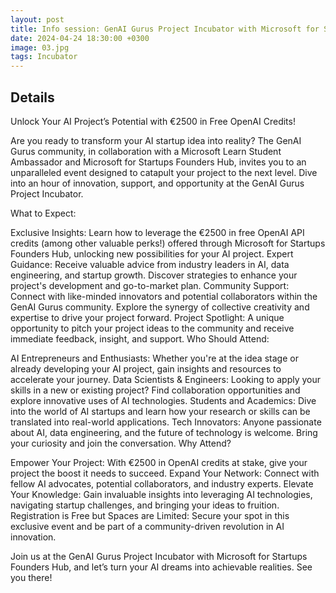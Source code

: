 ```yaml
---
layout: post
title: Info session: GenAI Gurus Project Incubator with Microsoft for Startups Founders Hub 
date: 2024-04-24 18:30:00 +0300
image: 03.jpg
tags: Incubator
---
```

## Details
Unlock Your AI Project’s Potential with €2500 in Free OpenAI Credits!

Are you ready to transform your AI startup idea into reality? The GenAI Gurus community, in collaboration with a Microsoft Learn Student Ambassador and Microsoft for Startups Founders Hub, invites you to an unparalleled event designed to catapult your project to the next level. Dive into an hour of innovation, support, and opportunity at the GenAI Gurus Project Incubator.

What to Expect:

Exclusive Insights: Learn how to leverage the €2500 in free OpenAI API credits (among other valuable perks!) offered through Microsoft for Startups Founders Hub, unlocking new possibilities for your AI project.
Expert Guidance: Receive valuable advice from industry leaders in AI, data engineering, and startup growth. Discover strategies to enhance your project's development and go-to-market plan.
Community Support: Connect with like-minded innovators and potential collaborators within the GenAI Gurus community. Explore the synergy of collective creativity and expertise to drive your project forward.
Project Spotlight: A unique opportunity to pitch your project ideas to the community and receive immediate feedback, insight, and support.
Who Should Attend:

AI Entrepreneurs and Enthusiasts: Whether you're at the idea stage or already developing your AI project, gain insights and resources to accelerate your journey.
Data Scientists & Engineers: Looking to apply your skills in a new or existing project? Find collaboration opportunities and explore innovative uses of AI technologies.
Students and Academics: Dive into the world of AI startups and learn how your research or skills can be translated into real-world applications.
Tech Innovators: Anyone passionate about AI, data engineering, and the future of technology is welcome. Bring your curiosity and join the conversation.
Why Attend?

Empower Your Project: With €2500 in OpenAI credits at stake, give your project the boost it needs to succeed.
Expand Your Network: Connect with fellow AI advocates, potential collaborators, and industry experts.
Elevate Your Knowledge: Gain invaluable insights into leveraging AI technologies, navigating startup challenges, and bringing your ideas to fruition.
Registration is Free but Spaces are Limited:
Secure your spot in this exclusive event and be part of a community-driven revolution in AI innovation.

Join us at the GenAI Gurus Project Incubator with Microsoft for Startups Founders Hub, and let’s turn your AI dreams into achievable realities. See you there!
